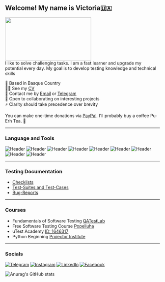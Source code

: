 ## Welcome! My name is Victoria🇺🇦
<div id="header" align="lest">
  <img src="https://media.giphy.com/media/L8K62iTDkzGX6/giphy.gif" width="280" height="140"/>
</div> 
I like to solve challenging tasks. I am a fast learner and
upgrade my potential every day. My goal is to develop
testing knowledge and technical skills

📍 Based in Basque Country\
👩‍💻 See my [CV](https://drive.google.com/file/d/1DVHZVcHWGGTAjC19mZXoL4CRIprFvPxP/view?usp=sharing)\
📧 Contact me by [Email](mailto:vikpo6969@gmail.com) or [Telegram](https://t.me/vikpo6969)\
🤝 Open to collaborating on interesting projects\
⚡️ Clarity should take precedence over brevity 

You can make one-time donations via [PayPal](https://paypal.me/vikpo6969?country.x=FR&locale.x=en_US). I'll probably buy a ~~coffee~~ Pu-Erh Tea. 🍵

---

### Language and Tools

![Header](https://img.shields.io/badge/Jira-090909?style=for-the-badge&logo=jira&logoColor=136be1)
![Header](https://img.shields.io/badge/TestLink-090909?style=for-the-badge&logo=swagger&logoColor=7ede2b)
![Header](https://img.shields.io/badge/Github-090909?style=for-the-badge&logo=github&logoColor=8cc4d7)
![Header](https://img.shields.io/badge/TestRail-090909?style=for-the-badge&logo=azuredevops&logoColor=0074d0)
![Header](https://img.shields.io/badge/DevTools-090909?style=for-the-badge&logo=googlechrome&logoColor=2674f2)
![Header](https://img.shields.io/badge/TestRail-090909?style=for-the-badge&logo=&logoColor=71b556)
![Header](https://img.shields.io/badge/Snagit-090909?style=for-the-badge&logo=fiddler&logoColor=8cc4d7)
![Header](https://img.shields.io/badge/XMind-090909?style=for-the-badge&logo=charlesproxy&logoColor=8cc4d7)
![Header](https://img.shields.io/badge/Scrum-090909?style=for-the-badge&logo=charlesproxy&logoColor=8cc4d7)


---

### Testing Documentation

- [Checklists]()
- [Test-Suites and Test-Cases]()
- [Bug-Reports]()



---

### Courses
* Fundamentals of Software Testing [QATestLab](https://github.com/VictoryUA/VictoryUA/blob/main/certificate.pdf)
* Free Software Testing Course [Popeliuha](https://www.youtube.com/@Popeliuha)
* uTest Academy [ID: 1646317](https://www.utest.com)
* Python Beginning [Projector Institute](https://prjctr.com)

---

### Socials
[![Telegram](https://img.shields.io/badge/-Telegram-090909?style=for-the-badge&logo=telegram&logoColor=27A0D9)](https://t.me/vikaposokhova)
[![Instagram](https://img.shields.io/badge/-Instagram-090909?style=for-the-badge&logo=instagram&logoColor=B4068E)](https://www.instagram.com/me.as.vi)
[![LinkedIn](https://img.shields.io/badge/-LinkedIn-090909?style=for-the-badge&logo=linkedin&logoColor=007BB6)](https://www.linkedin.com/in/victoria-posokhova-177400239)
[![Facebook](https://img.shields.io/badge/-Facebook-090909?style=for-the-badge&logo=Facebook&logoColor=1195F5)](https://www.facebook.com/profile.php?id=100085935053002)

![Anurag's GitHub stats](https://github-readme-stats.vercel.app/api?username=VictoryUA&show_icons=true&theme=radical)
